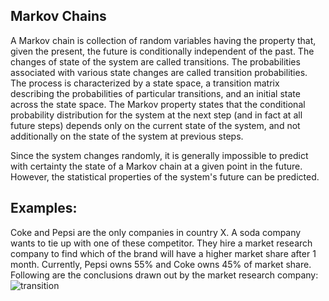 ## Markov Chains
A Markov chain is collection of random variables having the property that, given the present, the future is conditionally independent of the past.
The changes of state of the system are called transitions. The probabilities associated with various state changes are called transition probabilities. The process is characterized by a state space, a transition matrix describing the probabilities of particular transitions, and an initial state across the state space.
The Markov property states that the conditional probability distribution for the system at the next step (and in fact at all future steps) depends only on the current state of the system, and not additionally on the state of the system at previous steps.

Since the system changes randomly, it is generally impossible to predict with certainty the state of a Markov chain at a given point in the future. However, the statistical properties of the system's future can be predicted.

## Examples:
  Coke and Pepsi are the only companies in country X. A soda company wants to tie up with one of these competitor. They hire a market research company to find which of the brand will have a higher market share after 1 month. Currently, Pepsi owns 55% and Coke owns 45% of market share. Following are the conclusions drawn out by the market research company:
  ![transition](https://user-images.githubusercontent.com/19835029/28409290-d8425cee-6d57-11e7-928d-1b0897a66a58.png)
